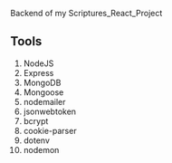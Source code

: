<p>Backend of my Scriptures_React_Project</p>

<h2>Tools</h2>

<ol>
<li>NodeJS</li>
<li>Express</li>
<li>MongoDB</li>
<li>Mongoose</li>
<li>nodemailer</li>
<li>jsonwebtoken</li>
<li>bcrypt</li>
<li>cookie-parser</li>
<li>dotenv</li>
<li>nodemon</li>
</ol>